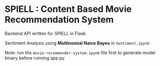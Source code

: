 # SPIELL : Content Based Movie Recommendation System

Backend API written for SPIELL in Flask.

Sentiment Analysis using **Multinomial Naive Bayes** in `Sentiment.ipynb`

Note: run the `movie-recommender-system.ipynb` file first to generate model binary before running app.py
